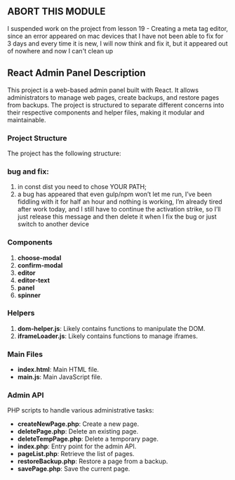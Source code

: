 ## ABORT THIS MODULE
I suspended work on the project from lesson 19 - Creating a meta tag editor, since an error appeared on mac devices that I have not been able to fix for 3 days and every time it is new, I will now think and fix it, but it appeared out of nowhere and now I can't clean up

## React Admin Panel Description

This project is a web-based admin panel built with React. It allows administrators to manage web pages, create backups, and restore pages from backups. The project is structured to separate different concerns into their respective components and helper files, making it modular and maintainable.

### Project Structure

The project has the following structure:

### bug and fix:

1. in const dist you need to chose YOUR PATH; 
2. a bug has appeared that even gulp/npm won’t let me run, I’ve been fiddling with it for half an hour and nothing is working, I’m already tired after work today, and I still have to continue the activation strike, so I’ll just release this message and then delete it when I fix the bug or just switch to another device

### Components

1. **choose-modal**
2. **confirm-modal**
3. **editor**
4. **editor-text**
5. **panel**
6. **spinner**

### Helpers

1. **dom-helper.js**: Likely contains functions to manipulate the DOM.
2. **iframeLoader.js**: Likely contains functions to manage iframes.

### Main Files

- **index.html**: Main HTML file.
- **main.js**: Main JavaScript file.

### Admin API

PHP scripts to handle various administrative tasks:

- **createNewPage.php**: Create a new page.
- **deletePage.php**: Delete an existing page.
- **deleteTempPage.php**: Delete a temporary page.
- **index.php**: Entry point for the admin API.
- **pageList.php**: Retrieve the list of pages.
- **restoreBackup.php**: Restore a page from a backup.
- **savePage.php**: Save the current page.
